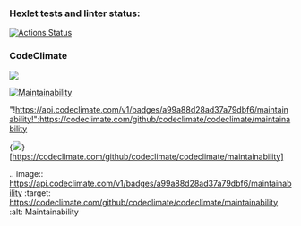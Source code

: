 ### Hexlet tests and linter status:
[![Actions Status](https://github.com/Aleksandr-Bondarev/frontend-project-lvl1/workflows/hexlet-check/badge.svg)](https://github.com/Aleksandr-Bondarev/frontend-project-lvl1/actions)

### CodeClimate
<a href="https://codeclimate.com/github/codeclimate/codeclimate/maintainability"><img src="https://api.codeclimate.com/v1/badges/a99a88d28ad37a79dbf6/maintainability" /></a>

[![Maintainability](https://api.codeclimate.com/v1/badges/a99a88d28ad37a79dbf6/maintainability)](https://codeclimate.com/github/codeclimate/codeclimate/maintainability)

"!https://api.codeclimate.com/v1/badges/a99a88d28ad37a79dbf6/maintainability!":https://codeclimate.com/github/codeclimate/codeclimate/maintainability

{<img src="https://api.codeclimate.com/v1/badges/a99a88d28ad37a79dbf6/maintainability" />}[https://codeclimate.com/github/codeclimate/codeclimate/maintainability]

.. image:: https://api.codeclimate.com/v1/badges/a99a88d28ad37a79dbf6/maintainability
   :target: https://codeclimate.com/github/codeclimate/codeclimate/maintainability
   :alt: Maintainability

